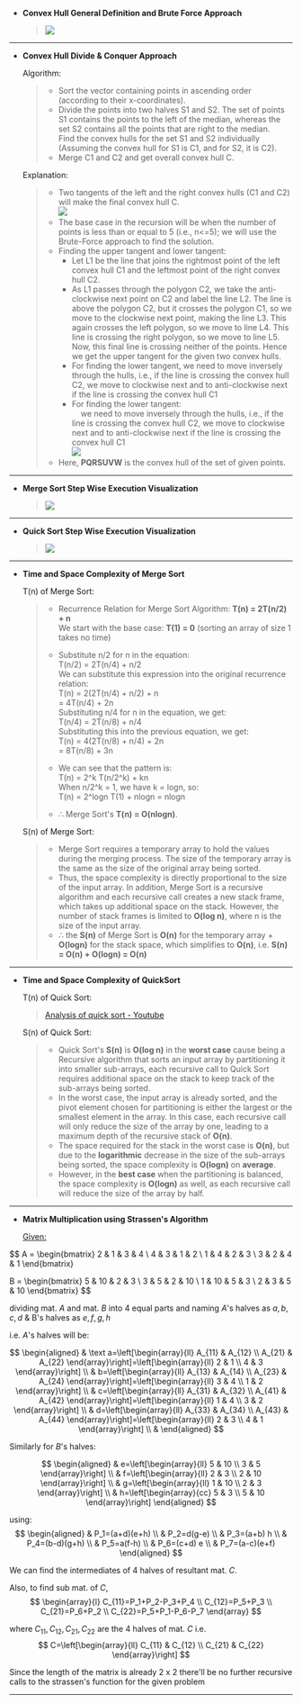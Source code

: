 
- **Convex Hull General Definition and Brute Force Approach**

  > ![](./a2_1.png)

---

- **Convex Hull Divide & Conquer Approach**

  Algorithm:
  > - Sort the vector containing points in ascending order (according to their x-coordinates).
  > - Divide the points into two halves S1 and S2. The set of points S1 contains the points to the left of the median, whereas the set S2 contains all the points that are right to the median.  
  > Find the convex hulls for the set S1 and S2 individually (Assuming the convex hull for S1 is C1, and for S2, it is C2).  
  > - Merge C1 and C2 and get overall convex hull C.

  Explanation:
  > - Two tangents of the left and the right convex hulls (C1 and C2) will make the final convex hull C.  
  > ![](./a2_2.png)
  > - The base case in the recursion will be when the number of points is less than or equal to 5 (i.e., n<=5); we will use the Brute-Force approach to find the solution.
  > - Finding the upper tangent and lower tangent:
  >    - Let L1 be the line that joins the rightmost point of the left convex hull C1 and the leftmost point of the right convex hull C2.
  >    - As L1 passes through the polygon C2, we take the anti-clockwise next point on C2 and label the line L2. The line is above the polygon C2, but it crosses the polygon C1, so we move to the clockwise next point, making the line L3. This again crosses the left polygon, so we move to line L4. This line is crossing the right polygon, so we move to line L5. Now, this final line is crossing neither of the points. Hence we get the upper tangent for the given two convex hulls.
  >   - For finding the lower tangent, we need to move inversely through the hulls, i.e., if the line is crossing the convex hull C2, we move to clockwise next and to anti-clockwise next if the line is crossing the convex hull C1
  >   - For finding the lower tangent:  
            we need to move inversely through the hulls, i.e., if the line is crossing the convex hull C2, we move to clockwise next and to anti-clockwise next if the line is crossing the convex hull C1  
  > ![](./a2_3.png)  
  > - Here, **PQRSUVW** is the convex hull of the set of given points.  

---

- **Merge Sort Step Wise Execution Visualization**

  > ![](./a2_4.png)

---

- **Quick Sort Step Wise Execution Visualization**

  > ![](./a2_5.jpeg)

---

- **Time and Space Complexity of Merge Sort**

  T(n) of Merge Sort:
    > - Recurrence Relation for Merge Sort Algorithm: **T(n) = 2T(n/2) + n**  
    > We start with the base case: **T(1) = 0** (sorting an array of size 1 takes no time)  
    > - Substitute n/2 for n in the equation:  
    > T(n/2) = 2T(n/4) + n/2  
    > We can substitute this expression into the original recurrence relation:  
    > T(n) = 2(2T(n/4) + n/2) + n  
    > = 4T(n/4) + 2n  
    > Substituting n/4 for n in the equation, we get:  
    > T(n/4) = 2T(n/8) + n/4  
    > Substituting this into the previous equation, we get:  
    > T(n) = 4(2T(n/8) + n/4) + 2n  
    > = 8T(n/8) + 3n  
    >
    > - We can see that the pattern is:  
    > T(n) = 2^k T(n/2^k) + kn  
    > When n/2^k = 1, we have k = logn, so:  
    > T(n) = 2^logn T(1) + nlogn =  nlogn  
    > - ∴ Merge Sort's **T(n) = O(nlogn)**.  

  S(n) of Merge Sort:
    > - Merge Sort requires a temporary array to hold the values during the merging process. The size of the temporary array is the same as the size of the original array being sorted.
    > - Thus, the space complexity is directly proportional to the size of the input array. In addition, Merge Sort is a recursive algorithm and each recursive call creates a new stack frame, which takes up additional space on the stack. However, the number of stack frames is limited to **O(log n)**, where n is the size of the input array.
    > - ∴ the **S(n)** of Merge Sort is **O(n)** for the temporary array + **O(logn)** for the stack space, which simplifies to **O(n)**, i.e. **S(n) = O(n) + O(logn) = O(n)**

---

- **Time and Space Complexity of QuickSort**

  T(n) of Quick Sort:
    > [Analysis of quick sort - Youtube](https://www.youtube.com/watch?v=3Bbm3Prd5Fo&t=159s)

  S(n) of Quick Sort:
    > - Quick Sort's **S(n)** is **O(log n)** in the **worst case** cause being a Recursive algorithm that sorts an input array by partitioning it into smaller sub-arrays, each recursive call to Quick Sort requires additional space on the stack to keep track of the sub-arrays being sorted.
    > - In the worst case, the input array is already sorted, and the pivot element chosen for partitioning is either the largest or the smallest element in the array. In this case, each recursive call will only reduce the size of the array by one, leading to a maximum depth of the recursive stack of **O(n)**.
    > - The space required for the stack in the worst case is **O(n)**, but due to the **logarithmic** decrease in the size of the sub-arrays being sorted, the space complexity is **O(logn)** on **average**.
    > - However, in the **best case** when the partitioning is balanced, the space complexity is **O(logn)** as well, as each recursive call will reduce the size of the array by half.

---

- **Matrix Multiplication using Strassen's Algorithm**

  <ins>Given:</ins>  

$$
A = \begin{bmatrix} 2 & 1 & 3 & 4 \\ 4 & 3 & 1 & 2 \\ 1 & 4 & 2 & 3 \\ 3 & 2 & 4 & 1 \end{bmatrix}

B = \begin{bmatrix} 5 & 10 & 2 & 3 \\ 3 & 5 & 2 & 10 \\ 1 & 10 & 5 & 3 \\ 2 & 3 & 5 & 10 \end{bmatrix}
$$

dividing mat. $A$ and mat. $B$ into 4 equal parts and naming $A$'s halves as $a, b, c, d$ & B's halves as $e, f, g, h$

i.e. $A$'s halves will be:

$$
\begin{aligned}
& \text a=\left[\begin{array}{ll}
A_{11} & A_{12} \\
A_{21} & A_{22}
\end{array}\right]=\left[\begin{array}{ll}
2 & 1 \\
4 & 3
\end{array}\right] \\
& b=\left[\begin{array}{ll}
A_{13} & A_{14} \\
A_{23} & A_{24}
\end{array}\right]=\left[\begin{array}{ll}
3 & 4 \\
1 & 2
\end{array}\right] \\
& c=\left[\begin{array}{ll}
A_{31} & A_{32} \\
A_{41} & A_{42}
\end{array}\right]=\left[\begin{array}{ll}
1 & 4 \\
3 & 2
\end{array}\right] \\
& d=\left[\begin{array}{ll}
A_{33} & A_{34} \\
A_{43} & A_{44}
\end{array}\right]=\left[\begin{array}{ll}
2 & 3 \\
4 & 1
\end{array}\right] \\
&
\end{aligned}
$$

Similarly for $B$'s halves:

$$
\begin{aligned}
& e=\left[\begin{array}{ll}
5 & 10 \\
3 & 5
\end{array}\right] \\
& f=\left[\begin{array}{ll}
2 & 3 \\
2 & 10
\end{array}\right] \\
& g=\left[\begin{array}{ll}
1 & 10 \\
2 & 3
\end{array}\right] \\
& h=\left[\begin{array}{cc}
5 & 3 \\
5 & 10
\end{array}\right]
\end{aligned}
$$

using:
$$
\begin{aligned}
& P_1=(a+d)(e+h) \\
& P_2=d(g-e) \\
& P_3=(a+b) h \\
& P_4=(b-d)(g+h) \\
& P_5=a(f-h) \\
& P_6=(c+d) e \\
& P_7=(a-c)(e+f)
\end{aligned}
$$

We can find the intermediates of 4 halves of resultant mat. $C$.

Also, to find sub mat. of $C$,
$$
\begin{array}{l}
C_{11}=P_1+P_2-P_3+P_4 \\
C_{12}=P_5+P_3 \\
C_{21}=P_6+P_2 \\
C_{22}=P_5+P_1-P_6-P_7
\end{array}
$$

where $C_{11}, C_{12}, C_{21}, C_{22}$ are the 4 halves of mat. $C$ i.e.
$$
C=\left[\begin{array}{ll}
C_{11} & C_{12} \\
C_{21} & C_{22}
\end{array}\right]
$$

Since the length of the matrix is already $2$ x $2$ there'll be no further recursive calls to the strassen's function for the given problem

---
